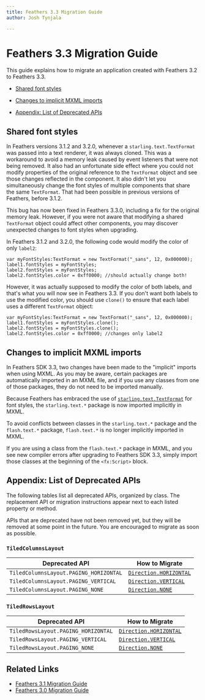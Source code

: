 ```yaml
---
title: Feathers 3.3 Migration Guide  
author: Josh Tynjala

---
```

# Feathers 3.3 Migration Guide

This guide explains how to migrate an application created with Feathers 3.2 to Feathers 3.3.

-   [Shared font styles](#shared-font-styles)

-   [Changes to implicit MXML imports](#changes-to-implicit-mxml-imports)

-   [Appendix: List of Deprecated APIs](#appendix-list-of-deprecated-apis)

## Shared font styles

In Feathers versions 3.1.2 and 3.2.0, whenever a `starling.text.TextFormat` was passed into a text renderer, it was always cloned. This was a workaround to avoid a memory leak caused by event listeners that were not being removed. It also had an unfortunate side effect where you could not modify properties of the original reference to the `TextFormat` object and see those changes reflected in the component. It also didn't let you simultaneously change the font styles of multiple components that share the same `TextFormat`. That had been possible in previous versions of Feathers, before 3.1.2.

This bug has now been fixed in Feathers 3.3.0, including a fix for the original memory leak. However, if you were not aware that modifying a shared `TextFormat` object could affect other components, you may discover unexpected changes to font styles when upgrading.

In Feathers 3.1.2 and 3.2.0, the following code would modify the color of only `label2`:

``` code
var myFontStyles:TextFormat = new TextFormat("_sans", 12, 0x000000);
label1.fontStyles = myFontStyles;
label2.fontStyles = myFontStyles;
label2.fontStyles.color = 0xff0000; //should actually change both!
```

However, it was actually supposed to modify the color of both labels, and that's what you will now see in Feathers 3.3. If you don't want both labels to use the modified color, you should use `clone()` to ensure that each label uses a different `TextFormat` object:

``` code
var myFontStyles:TextFormat = new TextFormat("_sans", 12, 0x000000);
label1.fontStyles = myFontStyles.clone();
label2.fontStyles = myFontStyles.clone();
label2.fontStyles.color = 0xff0000; //changes only label2
```

## Changes to implicit MXML imports

In Feathers SDK 3.3, two changes have been made to the "implicit" imports when using MXML. As you may be aware, certain packages are automatically imported in an MXML file, and if you use any classes from one of those packages, they do not need to be imported manually.

Because Feathers has embraced the use of [`starling.text.TextFormat`](http://doc.starling-framework.org/current/starling/text/TextFormat.html) for font styles, the `starling.text.*` package is now imported implicitly in MXML.

To avoid conflicts between classes in the `starling.text.*` package and the `flash.text.*` package, `flash.text.*` is no longer implicitly imported in MXML.

If you are using a class from the `flash.text.*` package in MXML, and you see new compiler errors after upgrading to Feathers SDK 3.3, simply import those classes at the beginning of the `<fx:Script>` block.

## Appendix: List of Deprecated APIs

The following tables list all deprecated APIs, organized by class. The replacement API or migration instructions appear next to each listed property or method.

<aside class="warn">APIs that are deprecated have not been removed yet, but they will be removed at some point in the future. You are encouraged to migrate as soon as possible.</aside>


### `TiledColumnsLayout`

Deprecated API											| How to Migrate
------------------------------------------------------- | ---------------------
`TiledColumnsLayout.PAGING_HORIZONTAL`					| [`Direction.HORIZONTAL`](../api-reference/feathers/layout/Direction.html#HORIZONTAL)
`TiledColumnsLayout.PAGING_VERTICAL`					| [`Direction.VERTICAL`](../api-reference/feathers/layout/Direction.html#VERTICAL)
`TiledColumnsLayout.PAGING_NONE`						| [`Direction.NONE`](../api-reference/feathers/layout/Direction.html#NONE)

### `TiledRowsLayout`

Deprecated API										| How to Migrate
--------------------------------------------------- | ---------------------
`TiledRowsLayout.PAGING_HORIZONTAL`					| [`Direction.HORIZONTAL`](../api-reference/feathers/layout/Direction.html#HORIZONTAL)
`TiledRowsLayout.PAGING_VERTICAL`					| [`Direction.VERTICAL`](../api-reference/feathers/layout/Direction.html#VERTICAL)
`TiledRowsLayout.PAGING_NONE`						| [`Direction.NONE`](../api-reference/feathers/layout/Direction.html#NONE)

## Related Links

-   [Feathers 3.1 Migration Guide](migration-guide-3.1.html)
-   [Feathers 3.0 Migration Guide](migration-guide-3.0.html)